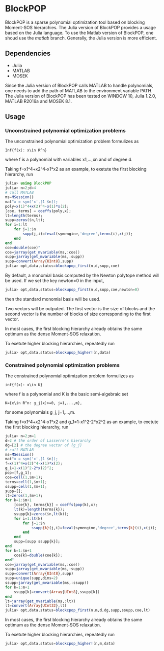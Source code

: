 # BlockPOP
BlockPOP is a sparse polynomial optimization tool based on blocking Moment-SOS hierarchies. The Julia version of BlockPOP provides a usage based on the Julia language. To use the Matlab version of BlockPOP, one shoud use the *matlab* branch. Generally, the Julia version is more efficient.
## Dependencies
- Julia
- MATLAB
- MOSEK

Since the Julia version of BlockPOP calls MATLAB to handle polynomials, one needs to add the path of MATLAB to the environment variable PATH. The Julia version of BlockPOP has been tested on WINDOW 10, Julia 1.2.0, MATLAB R2016a and MOSEK 8.1.
## Usage
### Unconstrained polynomial optimization problems
The unconstrained polynomial optimization problem formulizes as
```
Inf{f(x): x\in R^n}
```
where f is a polynomial with variables x1,...,xn and of degree d.

Taking f=x1^4+x2^4-x1\*x2 as an example, to exetute the first blocking hierarchy, run
```Julia
julia> using BlockPOP
julia> n=2;d=4
# call MATLAB
ms=MSession()
mat"x = sym('x',[1 $n]);
poly=x(1)^4+x(2)^4-x(1)*x(2);
[coe, terms] = coeffs(poly,x);
lt=length(terms);
supp=zeros($n,lt);
for i=1:lt
    for j=1:$n
        supp(j,i)=feval(symengine,'degree',terms(i),x(j));
    end
end
coe=double(coe)"
coe=jarray(get_mvariable(ms,:coe))
supp=jarray(get_mvariable(ms,:supp))
supp=convert(Array{UInt8},supp)
julia> opt,data,status=blockupop_first(n,d,supp,coe)
```
By default, a monomial basis computed by the Newton polytope method will be used. If we set the key newton=0 in the input,
```Julia
julia> opt,data,status=blockupop_first(n,d,supp,coe,newton=0)
```
then the standard monomial basis will be used.

Two vectors will be outputed. The first vector is the size of blocks and the second vector is the number of blocks of size corresponding to the first vector.

In most cases, the first blocking hierarchy already obtains the same optimum as the dense Moment-SOS relaxation.

To exetute higher blocking hierarchies, repeatedly run

```Julia
julia> opt,data,status=blockupop_higher!(n,data)
```

### Constrained polynomial optimization problems
The constrained polynomial optimization problem formulizes as
```
inf{f(x): x\in K}
```
where f is a polynomial and K is the basic semi-algebraic set
```
K={x\in R^n: g_j(x)>=0, j=1,...,m},
```
for some polynomials g_j, j=1,...,m.

Taking f=x1^4+x2^4-x1\*x2 and g_1=1-x1^2-2\*x2^2 as an example, to exetute the first blocking hierarchy, run

```Julia
julia> n=2;m=1
d=2 # the order of Lasserre's hierarchy
dg=[2] # the degree vector of {g_j}
# call MATLAB
ms=MSession()
mat"x = sym('x',[1 $n]);
f=x(1)^4+x(2)^4-x(1)*x(2);
g_1=1-x(1)^2-2*x(2)^2;
pop=[f,g_1];
coe=cell(1,$m+1);
terms=cell(1,$m+1);
ssupp=cell(1,$m+1);
supp=[];
lt=zeros(1,$m+1);
for k=1:$m+1
    [coe{k}, terms{k}] = coeffs(pop(k),x);
    lt(k)=length(terms{k});
    ssupp{k}=zeros($n,lt(k));
    for i=1:lt(k)
        for j=1:$n
            ssupp{k}(j,i)=feval(symengine,'degree',terms{k}(i),x(j));
        end
    end
    supp=[supp ssupp{k}];
end
for k=1:$m+1
    coe{k}=double(coe{k});
end"
coe=jarray(get_mvariable(ms,:coe))
supp=jarray(get_mvariable(ms,:supp))
supp=convert(Array{UInt8},supp)
supp=unique(supp,dims=2)
ssupp=jarray(get_mvariable(ms,:ssupp))
for k=1:m+1
    ssupp[k]=convert(Array{UInt8},ssupp[k])
end
lt=jarray(get_mvariable(ms,:lt))
lt=convert(Array{UInt32},lt)
julia> opt,data,status=blockcpop_first(n,m,d,dg,supp,ssupp,coe,lt)
```

In most cases, the first blocking hierarchy already obtains the same optimum as the dense Moment-SOS relaxation.

To exetute higher blocking hierarchies, repeatedly run

```Julia
julia> opt,data,status=blockcpop_higher!(n,m,data)
```
